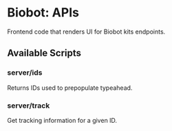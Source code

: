 # Biobot:  APIs

Frontend code that renders UI for Biobot kits endpoints. 

## Available Scripts

### server/ids

Returns IDs used to prepopulate typeahead.

### server/track

Get tracking information for a given ID. 

